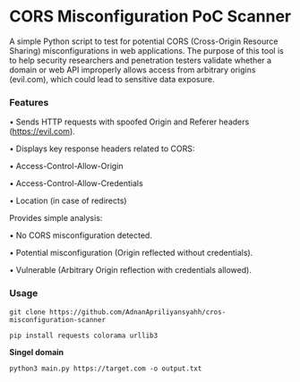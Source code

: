 # CORS Misconfiguration PoC Scanner
A simple Python script to test for potential CORS (Cross-Origin Resource Sharing) misconfigurations in web applications.
The purpose of this tool is to help security researchers and penetration testers validate whether a domain or web API improperly allows access from arbitrary origins (evil.com), which could lead to sensitive data exposure.

### Features

• Sends HTTP requests with spoofed Origin and Referer headers (https://evil.com).

• Displays key response headers related to CORS:

• Access-Control-Allow-Origin

• Access-Control-Allow-Credentials

• Location (in case of redirects)

Provides simple analysis:

• No CORS misconfiguration detected.

• Potential misconfiguration (Origin reflected without credentials).

• Vulnerable (Arbitrary Origin reflection with credentials allowed).

### Usage

```
git clone https://github.com/AdnanApriliyansyahh/cros-misconfiguration-scanner
```
```
pip install requests colorama urllib3
```
**Singel domain**
```
python3 main.py https://target.com -o output.txt
```
